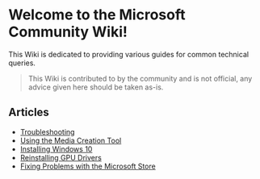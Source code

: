 # Welcome to the Microsoft Community Wiki!

This Wiki is dedicated to providing various guides for common technical queries.

> This Wiki is contributed to by the community and is not official, any advice given here should be taken as-is.

## Articles

* [Troubleshooting](troubleshooting)
* [Using the Media Creation Tool](using-the-media-creation-tool)
* [Installing Windows 10](installing-windows-10)
* [Reinstalling GPU Drivers](reinstalling-gpu-drivers)
* [Fixing Problems with the Microsoft Store](fixing-microsoft-store)
